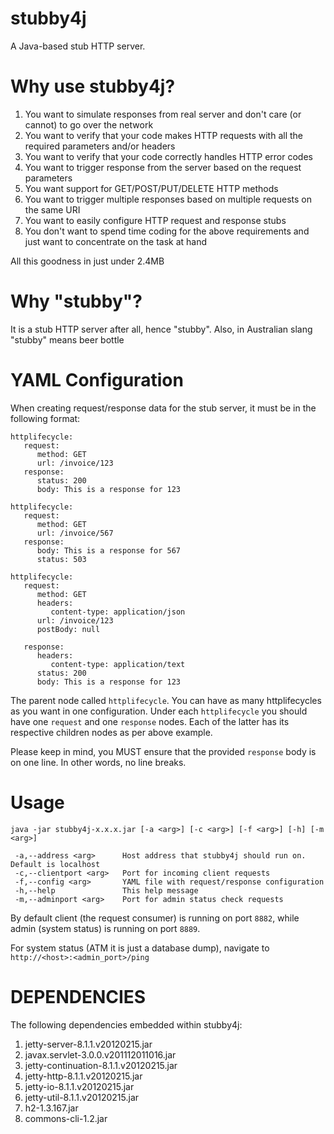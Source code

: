 stubby4j
========
A Java-based stub HTTP server.

Why use stubby4j?
=================
1. You want to simulate responses from real server and don't care (or cannot) to go over the network
2. You want to verify that your code makes HTTP requests with all the required parameters and/or headers
3. You want to verify that your code correctly handles HTTP error codes
4. You want to trigger response from the server based on the request parameters
5. You want support for GET/POST/PUT/DELETE HTTP methods
6. You want to trigger multiple responses based on multiple requests on the same URI
7. You want to easily configure HTTP request and response stubs
8. You don't want to spend time coding for the above requirements and just want to concentrate on the task at hand

All this goodness in just under 2.4MB

Why "stubby"?
=============
It is a stub HTTP server after all, hence "stubby". Also, in Australian slang "stubby" means beer bottle

YAML Configuration
==================
When creating request/response data for the stub server, it must be in the following format:

```
httplifecycle:
   request:
      method: GET
      url: /invoice/123
   response:
      status: 200
      body: This is a response for 123

httplifecycle:
   request:
      method: GET
      url: /invoice/567
   response:
      body: This is a response for 567
      status: 503

httplifecycle:
   request:
      method: GET
      headers:
         content-type: application/json
      url: /invoice/123
      postBody: null

   response:
      headers:
         content-type: application/text
      status: 200
      body: This is a response for 123
```
The parent node called `httplifecycle`. You can have as many httplifecycles as you want in one configuration.
Under each `httplifecycle` you should have one `request` and one `response` nodes. Each of the latter has its
respective children nodes as per above example. 

Please keep in mind, you MUST ensure that the provided `response` body is on one line. In other words, no line
breaks.

Usage
=====
```
java -jar stubby4j-x.x.x.jar [-a <arg>] [-c <arg>] [-f <arg>] [-h] [-m <arg>]

 -a,--address <arg>      Host address that stubby4j should run on. Default is localhost
 -c,--clientport <arg>   Port for incoming client requests
 -f,--config <arg>       YAML file with request/response configuration
 -h,--help               This help message
 -m,--adminport <arg>    Port for admin status check requests
```

By default client (the request consumer) is running on port `8882`, while admin (system status) is running on port `8889`.

For system status (ATM it is just a database dump), navigate to `http://<host>:<admin_port>/ping`

DEPENDENCIES
============
The following dependencies embedded within stubby4j:

1. jetty-server-8.1.1.v20120215.jar 
2. javax.servlet-3.0.0.v201112011016.jar 
3. jetty-continuation-8.1.1.v20120215.jar 
4. jetty-http-8.1.1.v20120215.jar 
5. jetty-io-8.1.1.v20120215.jar 
6. jetty-util-8.1.1.v20120215.jar 
7. h2-1.3.167.jar 
8. commons-cli-1.2.jar
